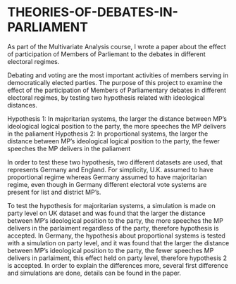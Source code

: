 # THEORIES-OF-DEBATES-IN-PARLIAMENT

As part of the Multivariate Analysis course, I wrote a paper about the effect of participation of Members of Parliemant to the debates in different electoral regimes.

Debating and voting are the most important activities of members serving in democratically elected parties. The purpose of this project to examine the effect of the participation of Members of Parliamentary debates in different electoral regimes, by testing two hypothesis related with ideological distances.

Hypothesis 1: In majoritarian systems, the larger the distance between MP’s ideological logical position to the party, the more speeches the MP delivers in the paliament
Hypothesis 2: In proportional systems, the larger the distance between MP’s ideological logical position to the party, the fewer speeches the MP delivers in the paliament

In order to test these two hypothesis, two different datasets are used, that represents Germany and England. For simplicity, U.K. assumed to have proportional regime whereas Germany assumed to have majoritarian regime, even though in Germany different electoral vote systems are present for list and district MP’s.

To test the hypothesis for majoritarian systems, a simulation is made on party level on UK dataset and was found that the larger the distance between MP’s ideological position to the party, the more speeches the MP delivers in the parlaiment regardless of the party, therefore hypothesis is accepted. In Germany, the hypothesis about proportional systems is tested with a simulation on party level, and it was found that the larger the distance between MP’s ideological position to the party, the fewer speeches MP delivers in parlaiment, this effect held on party level, therefore hypothesis 2 is accepted. In order to explain the differences more, several first difference and simulations are done, details can be found in the paper.
